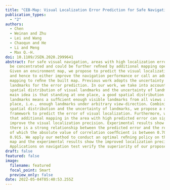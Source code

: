 ```yaml
---
title: "CEB-Map: Visual Localization Error Prediction for Safe Navigation"
publication_types:
  - "2"
authors:
  - Chen
  - Weinan and Zhu
  - Lei and Wang
  - Chaoqun and He
  - Li and Meng
  - Max Q.-H.
doi: 10.1109/JSEN.2020.2999641
abstract: For safe visual navigation, areas with high localization errors should
  be concentrated and could be further reﬁned by additional mapping operations.
  Given an environment map, we propose to predict the visual localization error
  and hence to either improve the navigation performance or call an additional
  mapping to reﬁne the built map. Previous work adopts the uncertainty of
  landmarks for the error prediction. In our work, we take into account both the
  spatial distribution of visual landmarks and the uncertainty of landmarks. Our
  main idea is that standing at one place, a good spatial distribution of
  landmarks means a sufﬁcient enough visible landmarks from all views at that
  place, i.e., enough landmarks under arbitrary view-direction. Combining the
  spatial distribution and the uncertainty of landmarks, we propose a new
  framework to predict the error of visual localization. Furthermore, we show
  that additional mapping in the area with high predicted error can signiﬁcantly
  improve the visual localization precision. Experimental results show that
  there is a strong relationship between the predicted error and the real error,
  of which the absolute value of correlation coefﬁcient is between 0.707 to
  0.915. We apply our method to conduct an optimal reﬁning policy on the built
  map and the experimental results show the improved localization precision.
  Applications on navigation test verify the superiority of our proposed method.
draft: false
featured: false
image:
  filename: featured
  focal_point: Smart
  preview_only: false
date: 2022-05-04T05:40:53.255Z
---
```

